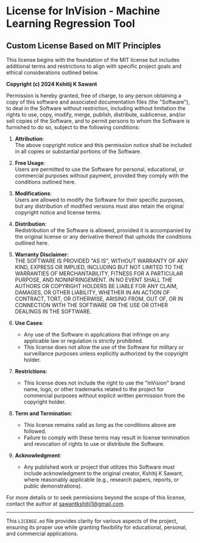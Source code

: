 # License for InVision - Machine Learning Regression Tool

## Custom License Based on MIT Principles

This license begins with the foundation of the MIT license but includes additional terms and restrictions to align with specific project goals and ethical considerations outlined below.

**Copyright (c) 2024 Kshitij K Sawant**

Permission is hereby granted, free of charge, to any person obtaining a copy of this software and associated documentation files (the "Software"), to deal in the Software without restriction, including without limitation the rights to use, copy, modify, merge, publish, distribute, sublicense, and/or sell copies of the Software, and to permit persons to whom the Software is furnished to do so, subject to the following conditions:  

1. **Attribution**:  
   The above copyright notice and this permission notice shall be included in all copies or substantial portions of the Software.  

2. **Free Usage**:  
   Users are permitted to use the Software for personal, educational, or commercial purposes without payment, provided they comply with the conditions outlined here.  

3. **Modifications**:  
   Users are allowed to modify the Software for their specific purposes, but any distribution of modified versions must also retain the original copyright notice and license terms.  

4. **Distribution**:  
   Redistribution of the Software is allowed, provided it is accompanied by the original license or any derivative thereof that upholds the conditions outlined here.  

5. **Warranty Disclaimer**:  
   THE SOFTWARE IS PROVIDED "AS IS", WITHOUT WARRANTY OF ANY KIND, EXPRESS OR IMPLIED, INCLUDING BUT NOT LIMITED TO THE WARRANTIES OF MERCHANTABILITY, FITNESS FOR A PARTICULAR PURPOSE, AND NONINFRINGEMENT. IN NO EVENT SHALL THE AUTHORS OR COPYRIGHT HOLDERS BE LIABLE FOR ANY CLAIM, DAMAGES, OR OTHER LIABILITY, WHETHER IN AN ACTION OF CONTRACT, TORT, OR OTHERWISE, ARISING FROM, OUT OF, OR IN CONNECTION WITH THE SOFTWARE OR THE USE OR OTHER DEALINGS IN THE SOFTWARE.  

6. **Use Cases**:  
   - Any use of the Software in applications that infringe on any applicable law or regulation is strictly prohibited.  
   - This license does not allow the use of the Software for military or surveillance purposes unless explicitly authorized by the copyright holder.  

7. **Restrictions**:  
   - This license does not include the right to use the "InVision" brand name, logo, or other trademarks related to the project for commercial purposes without explicit written permission from the copyright holder.  

8. **Term and Termination**:  
   - This license remains valid as long as the conditions above are followed.  
   - Failure to comply with these terms may result in license termination and revocation of rights to use or distribute the Software.  

9. **Acknowledgment**:  
   - Any published work or project that utilizes this Software must include acknowledgment to the original creator, Kshitij K Sawant, where reasonably applicable (e.g., research papers, reports, or public demonstrations).  

For more details or to seek permissions beyond the scope of this license, contact the author at [sawantkshitij1@gmail.com](mailto:email@example.com).  

---  

This `LICENSE.md` file provides clarity for various aspects of the project, ensuring its proper use while granting flexibility for educational, personal, and commercial applications.